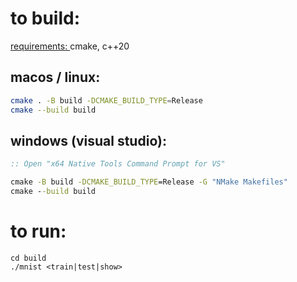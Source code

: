 # to build:

<ins> requirements: </ins> cmake, c++20

## macos / linux:

```bash
cmake . -B build -DCMAKE_BUILD_TYPE=Release
cmake --build build
```

## windows (visual studio):
```bat
:: Open "x64 Native Tools Command Prompt for VS"

cmake -B build -DCMAKE_BUILD_TYPE=Release -G "NMake Makefiles"
cmake --build build
```

# to run:

```
cd build 
./mnist <train|test|show>
```